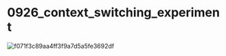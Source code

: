 # 0926_context_switching_experiment


![f071f3c89aa4ff3f9a7d5a5fe3692df](https://user-images.githubusercontent.com/54855930/193530671-f80a3b87-50ae-4c46-95ca-ffe88641b083.png)
